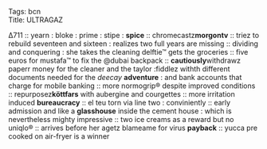 Tags: bcn  
Title: ULTRAGAZ
  
∆711 :: yearn : bloke : prime : stipe : **spice** :: chromecastz**morgontv** :: triez to rebuild seventeen and sixteen : realizes two full years are missing :: dividing and conquering : she takes the cleaning delftie™ gets the groceries :: five euros for mustafa™ to fix the @dubai backpack :: **cautiously**withdrawz paperr money for the cleaner and the taylor :fiddlez withth different documents needed for the _deecay_ **adventure** : and bank accounts that charge for mobile banking :: more normogrip® despite improved conditions :: repurposez**köttfars** with aubergine and courgettes :: more irritation induced **bureaucracy** :: el teu torn via line two : conviniently :: early admission and like a **glasshouse** inside the cement house : which is nevertheless mighty impressive :: two ice creams as a reward but no uniqlo® :: arrives before her agetz blameame for virus **payback** :: yucca pre cooked on air-fryer is a winner  
